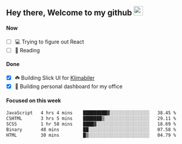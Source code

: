 ## Hey there, Welcome to my github <img src="https://media.giphy.com/media/hvRJCLFzcasrR4ia7z/giphy.gif" width="25px">

#### Now
- [ ] 💻 Trying to figure out React
- [ ] 📕 Reading

#### Done
- [x] ☘️ Building Slick UI for [Klimabiler](https://klimabiler.dk)
- [x] 🚀 Building personal dashboard for my office
 
 #### Focused on this week
<!--START_SECTION:waka-->

```txt
JavaScript   4 hrs 4 mins    █████████▓░░░░░░░░░░░░░░░   38.45 %
CSHTML       3 hrs 5 mins    ███████▒░░░░░░░░░░░░░░░░░   29.11 %
SCSS         1 hr 58 mins    ████▓░░░░░░░░░░░░░░░░░░░░   18.69 %
Binary       48 mins         ██░░░░░░░░░░░░░░░░░░░░░░░   07.58 %
HTML         30 mins         █▒░░░░░░░░░░░░░░░░░░░░░░░   04.79 %
```

<!--END_SECTION:waka-->

